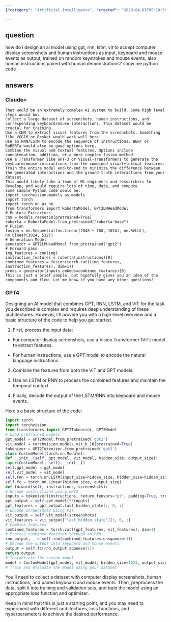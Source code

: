 ```yaml
---
{"category": "Artificial Intelligence", "created": "2023-04-03T05:10:58.123Z", "date": "2023-04-03 05:10:58", "description": "This article discusses an AI model that utilizes GPT, RNN/LSTM, and ViT to process input data from various sources such as screenshots, natural language instructions, and keyboard/mouse events. The model first extracts features using ViT, then encodes instructions with GPT, followed by processing the combined features through LSTM/RNN. Finally, it decodes the output into events utilizing CNNs, RobertaModel, and GPT2LMHeadModel.", "modified": "2023-04-03T05:18:11.775Z", "tags": ["AI", "GPT", "RNN/LSTM", "ViT", "Screenshots", "Natural Language Instructions", "Keyboard/Mouse Events"], "title": "ask chatgpt how to create an ai model for controlling computer under human instruction"}

---
```


## question

how do i design an ai model using gpt, rnn, lstm, vit to accept computer display screenshots and human instructions as input, keyboard and mouse events as output, trained on random keystrokes and mouse events, also human instructions paired with human demonstrations? show me python code

## answers

### Claude+
```
That would be an extremely complex AI system to build. Some high level steps would be:
Collect a large dataset of screenshots, human instructions, and corresponding keyboard/mouse interactions. This dataset would be crucial for training.
Use a CNN to extract visual features from the screenshots. Something like VGG16 or ResNet would work well here.
Use an RNN/LSTM to encode the sequence of instructions. BERT or RoBERTa would also be good options here.
Combine the visual and textual features. Options include concatenation, addition, or a more complex fusion method.
Use a Transformer like GPT-3 or Visual-Transformers to generate the keyboard/mouse interactions from the combined visual+textual features.
Train the entire model end-to-end to minimize the difference between the generated interactions and the ground truth interactions from your dataset.
This would likely take a team of ML engineers and researchers to develop, and would require lots of time, data, and compute.
Some sample Python code would be:
import torchvision.models as models
import torch
import torch.nn as nn
from transformers import RobertaModel, GPT2LMHeadModel
# Feature Extractors
cnn = models.resnet50(pretrained=True)
roberta = RobertaModel.from_pretrained("roberta-base")
# Fusion
fusion = nn.Sequential(nn.Linear(2048 + 768, 1024), nn.ReLU(), nn.Linear(1024, 512))
# Generation Model
generator = GPT2LMHeadModel.from_pretrained("gpt2")
# Forward pass
img_features = cnn(img)
instruction_features = roberta(instructions)[0]
combined_features = fusion(torch.cat((img_features, instruction_features), dim=1))
preds = generator(inputs_embeds=combined_features)[0]
This is just a brief sample, but hopefully gives you an idea of the components and flow. Let me know if you have any other questions!

```

### GPT4

Designing an AI model that combines GPT, RNN, LSTM, and ViT for the task you described is complex and requires deep understanding of these architectures. However, I'll provide you with a high-level overview and a basic structure of the code to help you get started.

1. First, process the input data:

- For computer display screenshots, use a Vision Transformer (ViT) model to extract features.

- For human instructions, use a GPT model to encode the natural language instructions.

2. Combine the features from both the ViT and GPT models.

3. Use an LSTM or RNN to process the combined features and maintain the temporal context.

4. Finally, decode the output of the LSTM/RNN into keyboard and mouse events.

Here's a basic structure of the code:
```python
import torch
import torchvision
from transformers import GPT2Tokenizer, GPT2Model
# Load pretrained models
gpt_model = GPT2Model.from_pretrained('gpt2')
vit_model = torchvision.models.vit_b_16(pretrained=True)
tokenizer = GPT2Tokenizer.from_pretrained('gpt2')
class CustomModel(torch.nn.Module):
def __init__(self, gpt_model, vit_model, hidden_size, output_size):
super(CustomModel, self).__init__()
self.gpt_model = gpt_model
self.vit_model = vit_model
self.rnn = torch.nn.LSTM(input_size=hidden_size, hidden_size=hidden_size, batch_first=True)
self.fc = torch.nn.Linear(hidden_size, output_size)
def forward(self, instructions, screenshots):
# Encode instructions using GPT2
inputs = tokenizer(instructions, return_tensors="pt", padding=True, truncation=True)
gpt_output = self.gpt_model(**inputs)
gpt_features = gpt_output.last_hidden_state[:, 0, :]
# Encode screenshots using ViT
vit_output = self.vit_model(screenshots)
vit_features = vit_output["last_hidden_state"][:, 0, :]
# Combine features
combined_features = torch.cat((gpt_features, vit_features), dim=1)
# Process combined features through an RNN
rnn_output, _ = self.rnn(combined_features.unsqueeze(1))
# Decode the output into keyboard and mouse events
output = self.fc(rnn_output.squeeze(1))
return output
# Instantiate the custom model
model = CustomModel(gpt_model, vit_model, hidden_size=1024, output_size=256)
# Train and evaluate the model using your dataset

```

You'll need to collect a dataset with computer display screenshots, human instructions, and paired keyboard and mouse events. Then, preprocess the data, split it into training and validation sets, and train the model using an appropriate loss function and optimizer.

Keep in mind that this is just a starting point, and you may need to experiment with different architectures, loss functions, and hyperparameters to achieve the desired performance.
